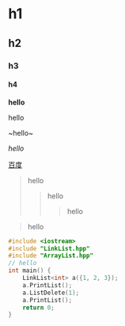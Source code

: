 # h1
## h2
### h3
#### h4

**hello**

hello

~hello~

*hello*

[百度](https://www.baidu.com)

>hello
>>hello
>>>hello

>hello

```cpp
#include <iostream>
#include "LinkList.hpp"
#include "ArrayList.hpp"
// hello
int main() {
    LinkList<int> a({1, 2, 3});
    a.PrintList();
    a.ListDelete(1);
    a.PrintList();
    return 0;
}
```